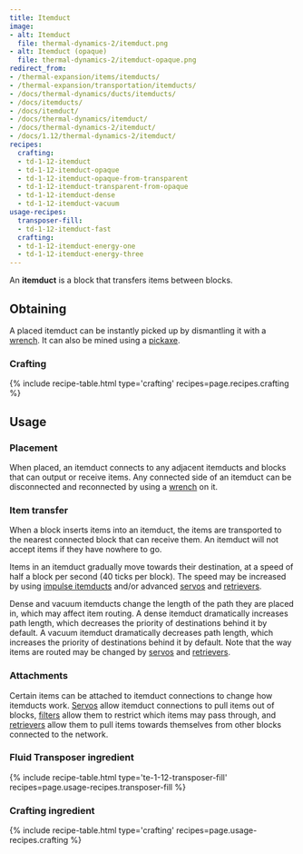 ```yaml
---
title: Itemduct
image:
- alt: Itemduct
  file: thermal-dynamics-2/itemduct.png
- alt: Itemduct (opaque)
  file: thermal-dynamics-2/itemduct-opaque.png
redirect_from:
- /thermal-expansion/items/itemducts/
- /thermal-expansion/transportation/itemducts/
- /docs/thermal-dynamics/ducts/itemducts/
- /docs/itemducts/
- /docs/itemduct/
- /docs/thermal-dynamics/itemduct/
- /docs/thermal-dynamics-2/itemduct/
- /docs/1.12/thermal-dynamics-2/itemduct/
recipes:
  crafting:
  - td-1-12-itemduct
  - td-1-12-itemduct-opaque
  - td-1-12-itemduct-opaque-from-transparent
  - td-1-12-itemduct-transparent-from-opaque
  - td-1-12-itemduct-dense
  - td-1-12-itemduct-vacuum
usage-recipes:
  transposer-fill:
  - td-1-12-itemduct-fast
  crafting:
  - td-1-12-itemduct-energy-one
  - td-1-12-itemduct-energy-three
---
```


An **itemduct** is a block that transfers items between blocks.


Obtaining
---------

A placed itemduct can be instantly picked up by dismantling it with a
[wrench](../../wrenches/). It can also be mined using a
[pickaxe](https://minecraft.gamepedia.com/Pickaxe).

### Crafting
{% include recipe-table.html type='crafting' recipes=page.recipes.crafting %}


Usage
-----

### Placement
When placed, an itemduct connects to any adjacent itemducts and blocks that can
output or receive items. Any connected side of an itemduct can be disconnected
and reconnected by using a [wrench](../../wrenches/) on it.

### Item transfer
When a block inserts items into an itemduct, the items are transported to the
nearest connected block that can receive them. An itemduct will not accept items
if they have nowhere to go.

Items in an itemduct gradually move towards their destination, at a speed of
half a block per second (40 ticks per block). The speed may be increased by
using [impulse itemducts](../impulse-itemduct/) and/or advanced
[servos](../servos/) and [retrievers](../retrievers/).

Dense and vacuum itemducts change the length of the path they are placed in,
which may affect item routing. A dense itemduct dramatically increases path
length, which decreases the priority of destinations behind it by default. A
vacuum itemduct dramatically decreases path length, which increases the priority
of destinations behind it by default. Note that the way items are routed may be
changed by [servos](../servos/) and [retrievers](../retrievers/).

### Attachments
Certain items can be attached to itemduct connections to change how itemducts
work. [Servos](../servos/) allow itemduct connections to pull items out of
blocks, [filters](../filters/) allow them to restrict which items may pass
through, and [retrievers](../retrievers/) allow them to pull items towards
themselves from other blocks connected to the network.

### Fluid Transposer ingredient
{% include recipe-table.html type='te-1-12-transposer-fill' recipes=page.usage-recipes.transposer-fill %}

### Crafting ingredient
{% include recipe-table.html type='crafting' recipes=page.usage-recipes.crafting %}
